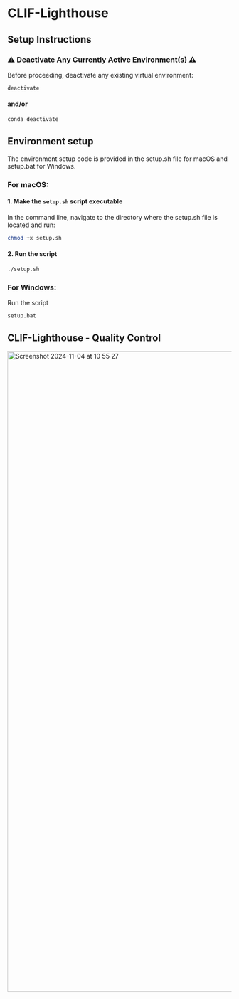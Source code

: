 # CLIF-Lighthouse

## Setup Instructions

### :warning: Deactivate Any Currently Active Environment(s) :warning:

Before proceeding, deactivate any existing virtual environment:

```sh
deactivate
```
#### and/or
```sh
conda deactivate
```

## Environment setup

The environment setup code is provided in the setup.sh file for macOS and setup.bat for Windows.

### For macOS:

#### 1. Make the `setup.sh` script executable
In the command line, navigate to the directory where the setup.sh file is located and run:
```sh
chmod +x setup.sh
```

#### 2. Run the script
```sh
./setup.sh
```

### For Windows:

Run the script
```sh
setup.bat
```

## CLIF-Lighthouse - Quality Control
<img width="1440" alt="Screenshot 2024-11-04 at 10 55 27" src="https://github.com/user-attachments/assets/b81adc8f-f6ca-4d7b-843b-10070f7f6e51">



